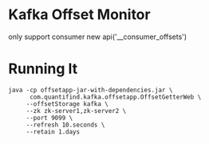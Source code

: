 Kafka Offset Monitor
===========

only support consumer new api('__consumer_offsets')

Running It
===========
```
java -cp offsetapp-jar-with-dependencies.jar \
      com.quantifind.kafka.offsetapp.OffsetGetterWeb \
     --offsetStorage kafka \
     --zk zk-server1,zk-server2 \
     --port 9099 \
     --refresh 10.seconds \
     --retain 1.days
```